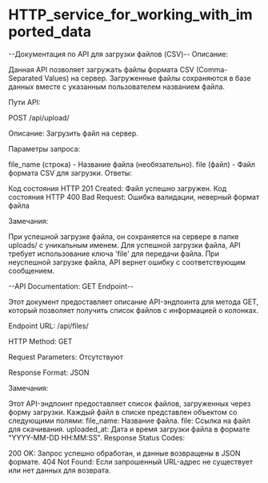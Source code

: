 # HTTP_service_for_working_with_imported_data
--Документация по API для загрузки файлов (CSV)--
Описание:

Данная API позволяет загружать файлы формата CSV (Comma-Separated Values) на сервер. Загруженные файлы сохраняются в базе данных вместе с указанным пользователем названием файла.

Пути API:

POST /api/upload/

Описание: Загрузить файл на сервер.

Параметры запроса:

file_name (строка) - Название файла (необязательно).
file (файл) - Файл формата CSV для загрузки.
Ответы:

Код состояния HTTP 201 Created: Файл успешно загружен.
Код состояния HTTP 400 Bad Request: Ошибка валидации, неверный формат файла

Замечания:

При успешной загрузке файла, он сохраняется на сервере в папке uploads/ с уникальным именем.
Для успешной загрузки файла, API требует использование ключа 'file' для передачи файла.
При неуспешной загрузке файла, API вернет ошибку с соответствующим сообщением.

--API Documentation: GET Endpoint--

Этот документ предоставляет описание API-эндпоинта для метода GET, который позволяет получить список файлов с информацией о колонках.

Endpoint URL: /api/files/

HTTP Method: GET

Request Parameters: Отсутствуют

Response Format: JSON

Замечания:

Этот API-эндпоинт предоставляет список файлов, загруженных через форму загрузки.
Каждый файл в списке представлен объектом со следующими полями:
file_name: Название файла.
file: Ссылка на файл для скачивания.
uploaded_at: Дата и время загрузки файла в формате "YYYY-MM-DD HH:MM:SS".
Response Status Codes:

200 OK: Запрос успешно обработан, и данные возвращены в JSON формате.
404 Not Found: Если запрошенный URL-адрес не существует или нет данных для возврата.